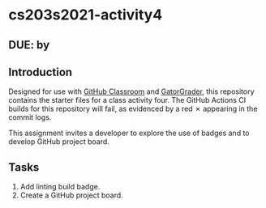 # cs203s2021-activity4

## DUE: by 

## Introduction

Designed for use with [GitHub Classroom](https://classroom.github.com/) and
[GatorGrader](https://github.com/GatorEducator/gatorgrader/), this repository
contains the starter files for a class activity four. The GitHub Actions CI builds for
this repository will fail, as evidenced by a red
&#x2717; appearing in the commit logs.

This assignment invites a developer to explore the use of badges and to develop GitHub project board.

## Tasks

1. Add linting build badge.
2. Create a GitHub project board.